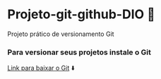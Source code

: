 # Projeto-git-github-DIO :page_with_curl:
Projeto prático de versionamento Git
<br/>
### Para versionar seus projetos instale o Git <br/>
[Link para baixar o Git](https://git-scm.com/downloads) :arrow_down:
